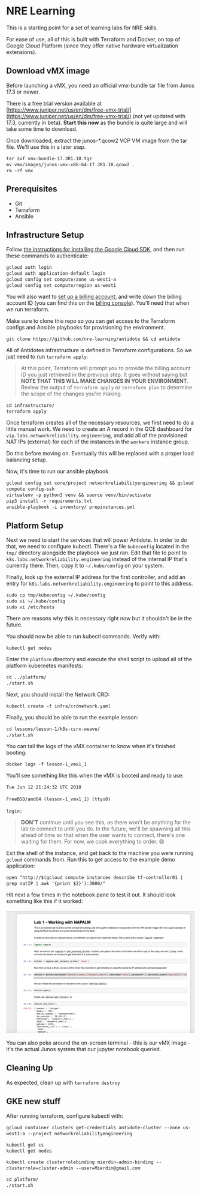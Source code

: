 # NRE Learning

This is a starting point for a set of learning labs for NRE skills.

For ease of use, all of this is built with Terraform and Docker, on top of Google Cloud Platform (since they offer native hardware virtualization extensions).

## Download vMX image

Before launching a vMX, you need an official vmx-bundle tar file from Junos 17.3 or newer.

There is a free trial version available at [https://www.juniper.net/us/en/dm/free-vmx-trial/](https://www.juniper.net/us/en/dm/free-vmx-trial/) (not yet updated with 17.3,  currently in beta). **Start this now** as the bundle is quite large and will take some time to download.

Once downloaded, extract the junos-*.qcow2 VCP VM image from the tar file. We'll use this in a later step.

```
tar zxf vmx-bundle-17.3R1.10.tgz
mv vmx/images/junos-vmx-x86-64-17.3R1.10.qcow2 .
rm -rf vmx
```

## Prerequisites

- Git
- Terraform
- Ansible

## Infrastructure Setup

Follow [the instructions for installing the Google Cloud SDK](https://cloud.google.com/sdk/gcloud/), and then run these commands to authenticate:

```
gcloud auth login
gcloud auth application-default login
gcloud config set compute/zone us-west1-a
gcloud config set compute/region us-west1
```

You will also want to [set up a billing account](https://cloud.google.com/billing/docs/how-to/manage-billing-account), and write down the billing account ID (you can find this on the [billing console](https://console.cloud.google.com/billing)). You'll need that when we run terraform.

Make sure to clone this repo so you can get access to the Terraform configs and Ansible playbooks for provisioning the environment.

```
git clone https://github.com/nre-learning/antidote && cd antidote
```

All of Antidotes infrastructure is defined in Terraform configurations. So we just need to run `terraform apply`:

> At this point, Terraform will prompt you to provide the billing account ID you just retrieved in the previous step. It goes without saying but **NOTE THAT THIS WILL MAKE CHANGES IN YOUR ENVIRONMENT**. Review the output of `terraform apply` or `terraform plan` to determine the scope of the changes you're making. 

```
cd infrastructure/
terraform apply
```

Once terraform creates all of the necessary resources, we first need to do a little manual work. We need to create an A record in the GCE dashboard for `vip.labs.networkreliability.engineering`, and add all of the provisioned NAT IPs (external) for each of the instances in the `workers` instance group.

Do this before moving on. Eventually this will be replaced with a proper load balancing setup.

Now, it's time to run our ansible playbook.

```
gcloud config set core/project networkreliabilityengineering && gcloud compute config-ssh
virtualenv -p python3 venv && source venv/bin/activate
pip3 install -r requirements.txt
ansible-playbook -i inventory/ prepinstances.yml
```

## Platform Setup

Next we need to start the services that will power Antidote. In order to do that, we need to configure kubectl. There's a file `kubeconfig` located in the `tmp/` directory alongside the playbook we just ran. Edit that file to point to `k8s.labs.networkreliability.engineering` instead of the internal IP that's currently there. Then, copy it to `~/.kube/config` on your system.

Finally, look up the external IP address for the first controller, and add an entry for `k8s.labs.networkreliability.engineering` to point to this address.

```
sudo cp tmp/kubeconfig ~/.kube/config
sudo vi ~/.kube/config
sudo vi /etc/hosts
```

There are reasons why this is necessary right now but it shouldn't be in the future.

You should now be able to run kubectl commands. Verify with:

```
kubectl get nodes
```

Enter the `platform` directory and execute the shell script to upload all of the platform kubernetes manifests:

```
cd ../platform/
./start.sh
```















Next, you should install the Network CRD:

```
kubectl create -f infra/crdnetwork.yaml
```

Finally, you should be able to run the example lesson:

```
cd lessons/lesson-1/k8s-csrx-weave/
./start.sh
```

You can tail the logs of the vMX container to know when it's finished booting:

```
docker logs -f lesson-1_vmx1_1
```

You'll see something like this when the vMX is booted and ready to use:

```
Tue Jun 12 21:24:32 UTC 2018

FreeBSD/amd64 (lesson-1_vmx1_1) (ttyu0)

login:
```

> **DON'T** continue until you see this, as there won't be anything for the lab to connect to until you do. In the future, we'll be spawning all this ahead of time so that when the user wants to connect, there's one waiting for them. For now, we cook everything to order. :smile:

<!-- docker logs lesson-1_vmx1_1 | grep password -->

Exit the shell of the instance, and get back to the machine you were running `gcloud` commands from. Run this to get access to the example demo application:

```
open "http://$(gcloud compute instances describe tf-controller01 | grep natIP | awk '{print $2}'):3000/"
```

Hit next a few times in the notebook pane to test it out. It should look something like this if it worked:

![](images/example_lesson1.png?raw=true "lesson1")

You can also poke around the on-screen terminal - this is our vMX image - it's the actual Junos system that our jupyter notebook queried.

## Cleaning Up

As expected, clean up with `terraform destroy`







## GKE new stuff

After running terraform, configure kubectl with:

```
gcloud container clusters get-credentials antidote-cluster --zone us-west1-a --project networkreliabilityengineering
```

```
kubectl get cs
kubectl get nodes
```


<!-- https://github.com/coreos/prometheus-operator/issues/357 -->
```
kubectl create clusterrolebinding mierdin-admin-binding --clusterrole=cluster-admin --user=Mierdin@gmail.com
```

```
cd platform/
./start.sh
```

